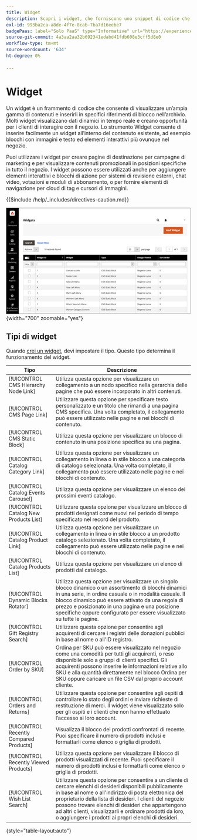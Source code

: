 ```yaml
---
title: Widget
description: Scopri i widget, che forniscono uno snippet di codice che consente di visualizzare un’ampia gamma di contenuti e inserirli in specifici riferimenti di blocco nel tuo archivio.
exl-id: 993ba2ca-a8de-4f7e-8cab-7ba7d16eebe7
badgePaas: label="Solo PaaS" type="Informative" url="https://experienceleague.adobe.com/it/docs/commerce/user-guides/product-solutions" tooltip="Applicabile solo ai progetti Adobe Commerce on Cloud (infrastruttura PaaS gestita da Adobe) e ai progetti on-premise."
source-git-commit: 4a3aa2aa32b692341edabd41fdb608e3cff5d8e0
workflow-type: tm+mt
source-wordcount: '634'
ht-degree: 0%

---
```


# Widget

Un widget è un frammento di codice che consente di visualizzare un’ampia gamma di contenuti e inserirli in specifici riferimenti di blocco nell’archivio. Molti widget visualizzano dati dinamici in tempo reale e creano opportunità per i clienti di interagire con il negozio. Lo strumento Widget consente di inserire facilmente un widget all’interno del contenuto esistente, ad esempio blocchi con immagini e testo ed elementi interattivi più ovunque nel negozio.

Puoi utilizzare i widget per creare pagine di destinazione per campagne di marketing e per visualizzare contenuti promozionali in posizioni specifiche in tutto il negozio. I widget possono essere utilizzati anche per aggiungere elementi interattivi e blocchi di azione per sistemi di revisione esterni, chat video, votazioni e moduli di abbonamento, o per fornire elementi di navigazione per cloud di tag e cursori di immagini.

{{$include /help/_includes/directives-caution.md}}

![Nuovo widget elenco prodotti](./assets/storefront-home-page-new-products.png){width="700" zoomable="yes"}

## Tipi di widget

Quando [crei un widget](widget-create.md), devi impostare il tipo. Questo tipo determina il funzionamento del widget.

| Tipo | Descrizione |
|--- |--- |
| [!UICONTROL CMS Hierarchy Node Link] | Utilizza questa opzione per visualizzare un collegamento a un nodo specifico nella gerarchia delle pagine che può essere incorporato in altri contenuti. |
| [!UICONTROL CMS Page Link] | Utilizzare questa opzione per specificare testo personalizzato e un titolo che rimandi a una pagina CMS specifica. Una volta completato, il collegamento può essere utilizzato nelle pagine e nei blocchi di contenuto. |
| [!UICONTROL CMS Static Block] | Utilizza questa opzione per visualizzare un blocco di contenuto in una posizione specifica su una pagina. |
| [!UICONTROL Catalog Category Link] | Utilizza questa opzione per visualizzare un collegamento in linea o in stile blocco a una categoria di catalogo selezionata. Una volta completato, il collegamento può essere utilizzato nelle pagine e nei blocchi di contenuto. |
| [!UICONTROL Catalog Events Carousel] | Utilizza questa opzione per visualizzare un elenco dei prossimi eventi catalogo. |
| [!UICONTROL Catalog New Products List] | Utilizzare questa opzione per visualizzare un blocco di prodotti designati come nuovi nel periodo di tempo specificato nel record del prodotto. |
| [!UICONTROL Catalog Product Link] | Utilizza questa opzione per visualizzare un collegamento in linea o in stile blocco a un prodotto catalogo selezionato. Una volta completato, il collegamento può essere utilizzato nelle pagine e nei blocchi di contenuto. |
| [!UICONTROL Catalog Products List] | Utilizza questa opzione per visualizzare un elenco di prodotti dal catalogo. |
| [!UICONTROL Dynamic Blocks Rotator] | Utilizza questa opzione per visualizzare un singolo blocco dinamico o un assortimento di blocchi dinamici in una serie, in ordine casuale o in modalità casuale. Il blocco dinamico può essere attivato da una regola di prezzo e posizionato in una pagina e una posizione specifiche oppure configurato per essere visualizzato su tutte le pagine. |
| [!UICONTROL Gift Registry Search] | Utilizzare questa opzione per consentire agli acquirenti di cercare i registri delle donazioni pubblici in base al nome o all&#39;ID registro. |
| [!UICONTROL Order by SKU] | Ordina per SKU può essere visualizzato nel negozio come una comodità per tutti gli acquirenti, o reso disponibile solo a gruppi di clienti specifici. Gli acquirenti possono inserire le informazioni relative allo SKU e alla quantità direttamente nel blocco Ordina per SKU oppure caricare un file CSV dal proprio account cliente. |
| [!UICONTROL Orders and Returns] | Utilizzare questa opzione per consentire agli ospiti di controllare lo stato degli ordini e inviare richieste di restituzione di merci. Il widget viene visualizzato solo per gli ospiti e i clienti che non hanno effettuato l’accesso ai loro account. |
| [!UICONTROL Recently Compared Products] | Visualizza il blocco dei prodotti confrontati di recente. Puoi specificare il numero di prodotti inclusi e formattarli come elenco o griglia di prodotti. |
| [!UICONTROL Recently Viewed Products] | Utilizza questa opzione per visualizzare il blocco di prodotti visualizzati di recente. Puoi specificare il numero di prodotti inclusi e formattarli come elenco o griglia di prodotti. |
| [!UICONTROL Wish List Search] | Utilizzare questa opzione per consentire a un cliente di cercare elenchi di desideri disponibili pubblicamente in base al nome o all&#39;indirizzo di posta elettronica del proprietario della lista di desideri. I clienti del negozio possono trovare elenchi di desideri che appartengono ad altri clienti, visualizzarli e ordinare prodotti da loro, o aggiungere i prodotti ai propri elenchi di desideri. |

{style="table-layout:auto"}

<!-- Last updated from includes: 2022-08-30 15:36:09 -->
